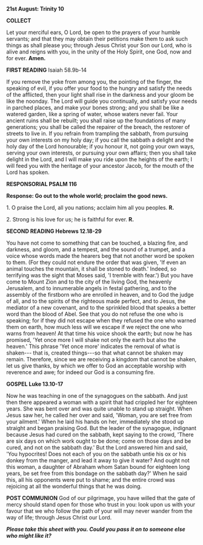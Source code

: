 **21st August: Trinity 10**

**COLLECT**

Let your merciful ears, O Lord, be open to the prayers of your humble
servants; and that they may obtain their petitions make them to ask such
things as shall please you; through Jesus Christ your Son our Lord, who
is alive and reigns with you, in the unity of the Holy Spirit, one God,
now and for ever. **Amen.**

**FIRST READING** Isaiah 58.9b-14

If you remove the yoke from among you, the pointing of the finger, the
speaking of evil, if you offer your food to the hungry and satisfy the
needs of the afflicted, then your light shall rise in the darkness and
your gloom be like the noonday. The Lord will guide you continually, and
satisfy your needs in parched places, and make your bones strong; and
you shall be like a watered garden, like a spring of water, whose waters
never fail. Your ancient ruins shall be rebuilt; you shall raise up the
foundations of many generations; you shall be called the repairer of the
breach, the restorer of streets to live in. If you refrain from
trampling the sabbath, from pursuing your own interests on my holy day;
if you call the sabbath a delight and the holy day of the Lord
honourable; if you honour it, not going your own ways, serving your own
interests, or pursuing your own affairs; then you shall take delight in
the Lord, and I will make you ride upon the heights of the earth; I will
feed you with the heritage of your ancestor Jacob, for the mouth of the
Lord has spoken.

**RESPONSORIAL PSALM 116**

**Response: Go out to the whole world; proclaim the good news.**

1\. O praise the Lord, all you nations; acclaim him all you peoples.
**R.**

2\. Strong is his love for us; he is faithful for ever. **R.**

**SECOND READING Hebrews 12.18-29**

You have not come to something that can be touched, a blazing fire, and
darkness, and gloom, and a tempest, and the sound of a trumpet, and a
voice whose words made the hearers beg that not another word be spoken
to them. (For they could not endure the order that was given, 'If even
an animal touches the mountain, it shall be stoned to death.' Indeed, so
terrifying was the sight that Moses said, 'I tremble with fear.') But
you have come to Mount Zion and to the city of the living God, the
heavenly Jerusalem, and to innumerable angels in festal gathering, and
to the assembly of the firstborn who are enrolled in heaven, and to God
the judge of all, and to the spirits of the righteous made perfect, and
to Jesus, the mediator of a new covenant, and to the sprinkled blood
that speaks a better word than the blood of Abel. See that you do not
refuse the one who is speaking; for if they did not escape when they
refused the one who warned them on earth, how much less will we escape
if we reject the one who warns from heaven! At that time his voice shook
the earth; but now he has promised, 'Yet once more I will shake not only
the earth but also the heaven.' This phrase 'Yet once more' indicates
the removal of what is shaken--- that is, created things---so that what
cannot be shaken may remain. Therefore, since we are receiving a kingdom
that cannot be shaken, let us give thanks, by which we offer to God an
acceptable worship with reverence and awe; for indeed our God is a
consuming fire.

**GOSPEL Luke 13.10-17**

Now he was teaching in one of the synagogues on the sabbath. And just
then there appeared a woman with a spirit that had crippled her for
eighteen years. She was bent over and was quite unable to stand up
straight. When Jesus saw her, he called her over and said, 'Woman, you
are set free from your ailment.' When he laid his hands on her,
immediately she stood up straight and began praising God. But the leader
of the synagogue, indignant because Jesus had cured on the sabbath, kept
saying to the crowd, 'There are six days on which work ought to be done;
come on those days and be cured, and not on the sabbath day.' But the
Lord answered him and said, 'You hypocrites! Does not each of you on the
sabbath untie his ox or his donkey from the manger, and lead it away to
give it water? And ought not this woman, a daughter of Abraham whom
Satan bound for eighteen long years, be set free from this bondage on
the sabbath day?' When he said this, all his opponents were put to
shame; and the entire crowd was rejoicing at all the wonderful things
that he was doing.

**POST COMMUNION** God of our pilgrimage, you have willed that the gate
of mercy should stand open for those who trust in you: look upon us with
your favour that we who follow the path of your will may never wander
from the way of life; through Jesus Christ our Lord.

***Please take this sheet with you. Could you pass it on to someone else
who might like it?***

